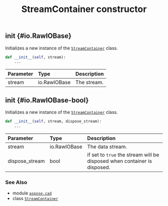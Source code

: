 ﻿---
title: StreamContainer constructor
second_title: Aspose.CAD for Python via .NET API References
description: 
type: docs
weight: 10
url: /python-net/aspose.cad/streamcontainer/__init__/
is_root: false
---

## __init__ {#io.RawIOBase}

Initializes a new instance of the [`StreamContainer`](/cad/python-net/aspose.cad/streamcontainer) class.



```python
def __init__(self, stream):
    ...
```


| Parameter | Type | Description |
| :- | :- | :- |
| stream | io.RawIOBase | The stream. |


## __init__ {#io.RawIOBase-bool}

Initializes a new instance of the [`StreamContainer`](/cad/python-net/aspose.cad/streamcontainer) class.



```python
def __init__(self, stream, dispose_stream):
    ...
```


| Parameter | Type | Description |
| :- | :- | :- |
| stream | io.RawIOBase | The data stream. |
| dispose_stream | bool | if set to `true` the stream will be disposed when container is disposed. |



### See Also
* module [`aspose.cad`](../../)
* class [`StreamContainer`](/cad/python-net/aspose.cad/streamcontainer)
